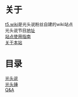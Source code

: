 # 关于

[t5.wiki](https://t5.wiki/)是光头说粉丝自建的wiki站点<br>
光头说节目[地址](https://space.bilibili.com/1991140/)<br>
[站点使用指南](Info)<br>
[关于本站](About)

# 目录

[光头说](Said)<br>
[光头锤](Hammer)<br>
[Q&A](QnA)